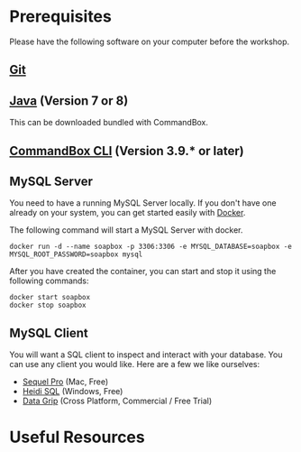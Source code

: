 # Prerequisites

Please have the following software on your computer before the workshop.

## [Git](https://git-scm.com)

## [Java](https://www.java.com/en/) (Version 7 or 8)

This can be downloaded bundled with CommandBox.

## [CommandBox CLI](https://www.ortussolutions.com/products/commandbox#download) (Version 3.9.\* or later)

## MySQL Server

You need to have a running MySQL Server locally.
If you don't have one already on your system, you can get started easily with
[Docker](https://www.docker.com/community-edition#/download).

The following command will start a MySQL Server with docker.

```
docker run -d --name soapbox -p 3306:3306 -e MYSQL_DATABASE=soapbox -e MYSQL_ROOT_PASSWORD=soapbox mysql
```

After you have created the container, you can start and stop it using the following commands:

```
docker start soapbox
docker stop soapbox
```

## MySQL Client

You will want a SQL client to inspect and interact with your database.
You can use any client you would like. Here are a few we like ourselves:

* [Sequel Pro](https://sequelpro.com) (Mac, Free)
* [Heidi SQL](https://www.heidisql.com) (Windows, Free)
* [Data Grip](https://www.jetbrains.com/datagrip/) (Cross Platform, Commercial / Free Trial)

# Useful Resources
